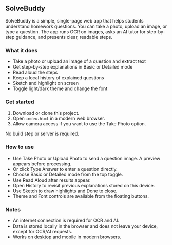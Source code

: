 ## SolveBuddy

SolveBuddy is a simple, single-page web app that helps students understand homework questions. You can take a photo, upload an image, or type a question. The app runs OCR on images, asks an AI tutor for step-by-step guidance, and presents clear, readable steps.

### What it does
- Take a photo or upload an image of a question and extract text
- Get step-by-step explanations in Basic or Detailed mode
- Read aloud the steps
- Keep a local history of explained questions
- Sketch and highlight on screen
- Toggle light/dark theme and change the font

### Get started
1. Download or clone this project.
2. Open `index.html` in a modern web browser.
3. Allow camera access if you want to use the Take Photo option.

No build step or server is required.

### How to use
- Use Take Photo or Upload Photo to send a question image. A preview appears before processing.
- Or click Type Answer to enter a question directly.
- Choose Basic or Detailed mode from the top toggle.
- Use Read Aloud after results appear.
- Open History to revisit previous explanations stored on this device.
- Use Sketch to draw highlights and Done to close.
- Theme and Font controls are available from the floating buttons.

### Notes
- An internet connection is required for OCR and AI.
- Data is stored locally in the browser and does not leave your device, except for OCR/AI requests.
- Works on desktop and mobile in modern browsers.


